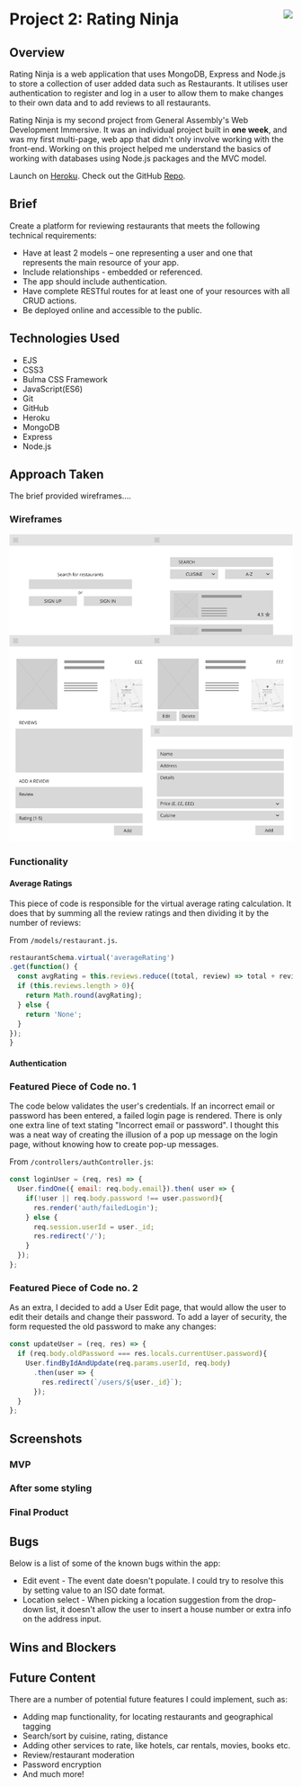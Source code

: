 # **Project 2: Rating Ninja** <img align="right" src="https://camo.githubusercontent.com/6ce15b81c1f06d716d753a61f5db22375fa684da/68747470733a2f2f67612d646173682e73332e616d617a6f6e6177732e636f6d2f70726f64756374696f6e2f6173736574732f6c6f676f2d39663838616536633963333837313639306533333238306663663535376633332e706e67"/>
## Overview

Rating Ninja is a web application that uses MongoDB, Express and Node.js to store a collection of user added data such as Restaurants. It utilises user authentication to register and log in a user to allow them to make changes to their own data and to add reviews to all restaurants.

Rating Ninja is my second project from General Assembly's Web Development Immersive. It was an individual project built in **one week**, and was my first multi-page, web app that didn't only involve working with the front-end. Working on this project helped me understand the basics of working with databases using Node.js packages and the MVC model.

Launch on [Heroku](https://rating-ninja.herokuapp.com/). Check out the GitHub [Repo](https://github.com/ShamSZ/wdi-project-two).


## Brief

Create a platform for reviewing restaurants that meets the following technical requirements:

* Have at least 2 models – one representing a user and one that represents the main resource of your app.
* Include relationships - embedded or referenced.
* The app should include authentication.
* Have complete RESTful routes for at least one of your resources with all CRUD actions.
* Be deployed online and accessible to the public.


## Technologies Used

* EJS
* CSS3
* Bulma CSS Framework
* JavaScript(ES6)
* Git
* GitHub
* Heroku
* MongoDB
* Express
* Node.js

## Approach Taken
The brief provided wireframes....


### Wireframes
![Wireframes](/readme-images/wireframes.png)
### Functionality
#### Average Ratings
This piece of code is responsible for the virtual average rating calculation. It does that by summing all the review ratings and then dividing it by the number of reviews:

From `/models/restaurant.js`.
``` JavaScript
restaurantSchema.virtual('averageRating')
.get(function() {
  const avgRating = this.reviews.reduce((total, review) => total + review.rating, 0) / this.reviews.length;
  if (this.reviews.length > 0){
    return Math.round(avgRating);
  } else {
    return 'None';
  }
});
}
```

#### Authentication


### Featured Piece of Code no. 1
The code below validates the user's credentials. If an incorrect email or password has been entered, a failed login page is rendered. There is only one extra line of text stating "Incorrect email or password". I thought this was a neat way of creating the illusion of a pop up message on the login page, without knowing how to create pop-up messages.

From `/controllers/authController.js`:
``` JavaScript
const loginUser = (req, res) => {
  User.findOne({ email: req.body.email}).then( user => {
    if(!user || req.body.password !== user.password){
      res.render('auth/failedLogin');
    } else {
      req.session.userId = user._id;
      res.redirect('/');
    }
  });
};
```

### Featured Piece of Code no. 2

As an extra, I decided to add a User Edit page, that would allow the user to edit their details and change their password. To add a layer of security, the form requested the old password to make any changes:
``` JavaScript
const updateUser = (req, res) => {
  if (req.body.oldPassword === res.locals.currentUser.password){
    User.findByIdAndUpdate(req.params.userId, req.body)
      .then(user => {
        res.redirect(`/users/${user._id}`);
      });
  }
};
```
## Screenshots

### MVP

### After some styling

### Final Product

## Bugs
Below is a list of some of the known bugs within the app:

* Edit event - The event date doesn't populate. I could try to resolve this by setting value to an ISO date format.
* Location select - When picking a location suggestion from the drop-down list, it doesn't allow the user to insert a house number or extra info on the address input.


## Wins and Blockers


<!-- The biggest win, by far, was the amount of confidence I gained working with JavaScript during this project. I got the opportunity to apply my new learnings in a real-world project and achieved more than I had set out at the start. -->

## Future Content

There are a number of potential future features I could implement, such as:

* Adding map functionality, for locating restaurants and geographical tagging
* Search/sort by cuisine, rating, distance
* Adding other services to rate, like hotels, car rentals, movies, books etc.
* Review/restaurant moderation
* Password encryption
* And much more!
